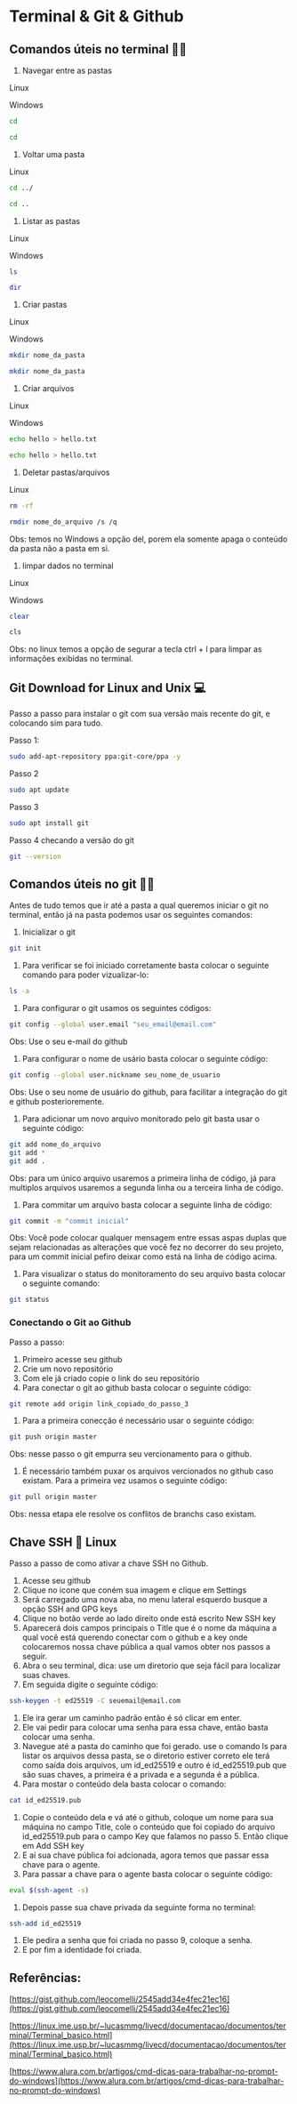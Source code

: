 # Terminal & Git & Github

## Comandos úteis no terminal 🧑‍💻

1. Navegar entre as pastas

Linux

Windows

```bash
cd
```

```bash
cd
```

1. Voltar uma pasta 

Linux

```bash
cd ../
```

```bash
cd ..
```

1. Listar as pastas

Linux

Windows

```bash
ls
```

```bash
dir
```

1. Criar pastas

Linux

Windows

```bash
mkdir nome_da_pasta
```

```bash
mkdir nome_da_pasta
```

1. Criar arquivos

Linux

Windows

```bash
echo hello > hello.txt
```

```bash
echo hello > hello.txt
```

1. Deletar pastas/arquivos

Linux

```bash
rm -rf
```

```bash
rmdir nome_do_arquivo /s /q
```

Obs: temos no Windows a opção del, porem ela somente apaga o conteúdo da pasta não a pasta em si.

1. limpar dados no terminal

Linux

Windows

```bash
clear
```

```bash
cls
```

Obs: no linux temos a opção de segurar a tecla ctrl + l para limpar as informações exibidas no terminal.

## Git Download for Linux and Unix 💻

Passo a passo para instalar o git com sua versão mais recente do git, e colocando sim para tudo.

Passo 1:

```bash
sudo add-apt-repository ppa:git-core/ppa -y
```

Passo 2

```bash
sudo apt update
```

Passo 3

```bash
sudo apt install git
```

Passo 4 checando a versão do git

```bash
git --version
```

## Comandos úteis no git 👨‍💻

Antes de tudo temos que ir até a pasta a qual queremos iniciar o git no terminal, então já na pasta podemos usar os seguintes comandos:

1. Inicializar o git

```bash
git init 
```

1. Para verificar se foi iniciado corretamente basta colocar o seguinte comando para poder vizualizar-lo:

```bash
ls -a
```

1. Para configurar o git usamos os seguintes códigos:

```bash
git config --global user.email "seu_email@email.com"
```

Obs: Use o seu e-mail do github

1. Para configurar o nome de usário basta colocar o seguinte código:

```bash
git config --global user.nickname seu_nome_de_usuario
```

Obs: Use o seu nome de usuário do github, para facilitar a integração do git e github posterioremente.

1. Para adicionar um novo arquivo monitorado pelo git basta usar o seguinte código:

```bash
git add nome_do_arquivo
git add *
git add .
```

Obs: para um único arquivo usaremos a primeira linha de código, já para multiplos arquivos usaremos a segunda linha ou a terceira linha de código.

1. Para commitar um arquivo basta colocar a seguinte linha de código:

```bash
git commit -m "commit inicial"
```

Obs: Você pode colocar qualquer mensagem entre essas aspas duplas que sejam relacionadas as alterações que vocẽ fez no decorrer do seu projeto, para um commit inicial pefiro deixar como está na linha de código acima.

1. Para visualizar o status do monitoramento do seu arquivo basta colocar o seguinte comando:

 

```bash
git status
```

### Conectando o Git ao Github

Passo a passo:

1. Primeiro acesse seu github
2. Crie um novo repositório
3. Com ele já criado copie o link do seu repositório
4. Para conectar o git ao github basta colocar o seguinte código:

 

```bash
git remote add origin link_copiado_do_passo_3
```

1. Para a primeira conecção é necessário usar o seguinte código:

```bash
git push origin master
```

Obs: nesse passo o git empurra seu vercionamento para o github.

1. É necessário também puxar os arquivos vercionados no github caso existam. Para a primeira vez usamos o seguinte código:

```bash
git pull origin master
```

Obs: nessa etapa ele resolve os conflitos de branchs caso existam.

## Chave SSH 🔐 Linux

Passo a passo de como ativar a chave SSH no Github.

1. Acesse seu github
2. Clique no icone que coném sua imagem e clique em Settings
3. Será carregado uma nova aba, no menu lateral esquerdo busque a opção SSH and GPG keys
4. Clique no botão verde ao lado direito onde está escrito New SSH key
5. Aparecerá  dois campos principais o Title que é o nome da máquina a qual você está querendo conectar com o github e a key onde colocaremos nossa chave pública a qual vamos obter nos passos a seguir.
6. Abra o seu terminal, dica: use um diretorio que seja fácil para localizar suas chaves.
7. Em seguida digite o seguinte código:

 

```bash
ssh-keygen -t ed25519 -C seuemail@email.com
```

1. Ele ira gerar um caminho padrão então é só clicar em enter.
2. Ele vai pedir para colocar uma senha para essa chave, então basta colocar uma senha.
3. Navegue até a pasta do caminho que foi gerado. use o comando ls para listar os arquivos dessa pasta, se o diretorio estiver correto ele terá como saída dois arquivos, um id_ed25519 e outro é id_ed25519.pub que são suas chaves, a primeira é a privada e a segunda é a pública.
4. Para mostar o conteúdo dela basta colocar o comando:

```bash
cat id_ed25519.pub
```

1. Copie o conteúdo dela e vá até o github, coloque um nome para sua máquina no campo Title, cole o conteúdo que foi copiado do arquivo id_ed25519.pub para o campo Key que falamos no passo 5. Então clique em Add SSH key
2. E aí sua chave pública foi adcionada, agora temos que passar essa chave para o agente.
3. Para passar a chave para o agente basta colocar o seguinte código:

```bash
eval $(ssh-agent -s)
```

1. Depois passe sua chave privada da seguinte forma no terminal:

```bash
ssh-add id_ed25519
```

1. Ele pedira a senha que foi criada no passo 9, coloque a senha.  
2. E por fim a identidade foi criada.

## Referências:

[https://gist.github.com/leocomelli/2545add34e4fec21ec16](https://gist.github.com/leocomelli/2545add34e4fec21ec16)

[https://linux.ime.usp.br/~lucasmmg/livecd/documentacao/documentos/terminal/Terminal_basico.html](https://linux.ime.usp.br/~lucasmmg/livecd/documentacao/documentos/terminal/Terminal_basico.html)

[https://www.alura.com.br/artigos/cmd-dicas-para-trabalhar-no-prompt-do-windows](https://www.alura.com.br/artigos/cmd-dicas-para-trabalhar-no-prompt-do-windows)